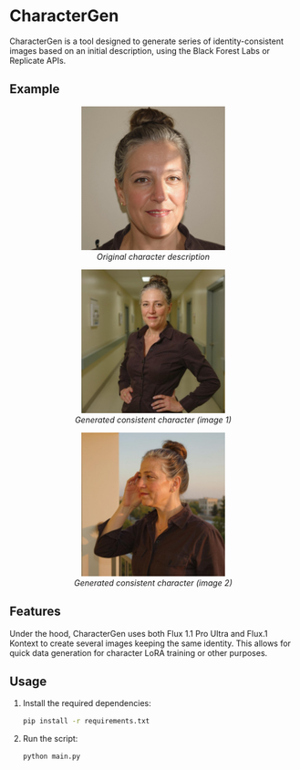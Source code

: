 # CharacterGen
CharacterGen is a tool designed to generate series of identity-consistent images based on an initial description, using the Black Forest Labs or Replicate APIs.

## Example
<p align="center">
  <img src="assets/base.png" alt="Base Image" width="50%"/>
  <br/>
  <em>Original character description</em>
</p>

<p align="center">
  <img src="assets/image_1.png" alt="Generated Image 1" width="50%"/>
  <br/>
  <em>Generated consistent character (image 1)</em>
</p>

<p align="center">
  <img src="assets/image_2.png" alt="Generated Image 2" width="50%"/>
  <br/>
  <em>Generated consistent character (image 2)</em>
</p>

## Features
Under the hood, CharacterGen uses both Flux 1.1 Pro Ultra and Flux.1 Kontext to create several images keeping the same identity. This allows for quick data generation for character LoRA training or other purposes.

## Usage
1. Install the required dependencies:
   ```bash
   pip install -r requirements.txt
   ```
2. Run the script:
    ```bash
    python main.py
    ```